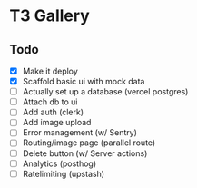 # T3 Gallery

## Todo

- [x] Make it deploy
- [x] Scaffold basic ui with mock data
- [ ] Actually set up a database (vercel postgres)
- [ ] Attach db to ui
- [ ] Add auth (clerk)
- [ ] Add image upload
- [ ] Error management (w/ Sentry)
- [ ] Routing/image page (parallel route)
- [ ] Delete button (w/ Server actions)
- [ ] Analytics (posthog)
- [ ] Ratelimiting (upstash)
